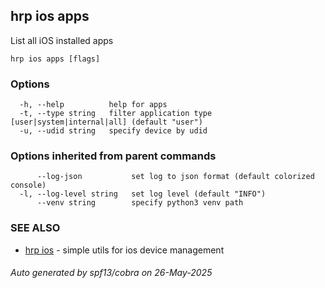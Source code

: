## hrp ios apps

List all iOS installed apps

```
hrp ios apps [flags]
```

### Options

```
  -h, --help          help for apps
  -t, --type string   filter application type [user|system|internal|all] (default "user")
  -u, --udid string   specify device by udid
```

### Options inherited from parent commands

```
      --log-json           set log to json format (default colorized console)
  -l, --log-level string   set log level (default "INFO")
      --venv string        specify python3 venv path
```

### SEE ALSO

* [hrp ios](hrp_ios.md)	 - simple utils for ios device management

###### Auto generated by spf13/cobra on 26-May-2025
